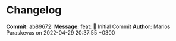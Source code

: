 # Changelog

__Commit:__ [ab89672](ab89672):
__Message:__ feat: :bricks: Initial Commit
__Author:__ Marios Paraskevas on 2022-04-29 20:37:55 +0300
